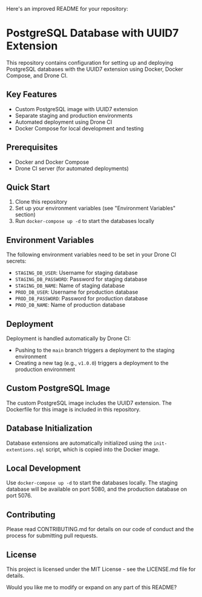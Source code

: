 Here's an improved README for your repository:

# PostgreSQL Database with UUID7 Extension

This repository contains configuration for setting up and deploying PostgreSQL databases with the UUID7 extension using Docker, Docker Compose, and Drone CI.

## Key Features

- Custom PostgreSQL image with UUID7 extension
- Separate staging and production environments
- Automated deployment using Drone CI
- Docker Compose for local development and testing

## Prerequisites

- Docker and Docker Compose
- Drone CI server (for automated deployments)

## Quick Start

1. Clone this repository
2. Set up your environment variables (see "Environment Variables" section)
3. Run `docker-compose up -d` to start the databases locally

## Environment Variables

The following environment variables need to be set in your Drone CI secrets:

- `STAGING_DB_USER`: Username for staging database
- `STAGING_DB_PASSWORD`: Password for staging database
- `STAGING_DB_NAME`: Name of staging database
- `PROD_DB_USER`: Username for production database
- `PROD_DB_PASSWORD`: Password for production database
- `PROD_DB_NAME`: Name of production database

## Deployment

Deployment is handled automatically by Drone CI:

- Pushing to the `main` branch triggers a deployment to the staging environment
- Creating a new tag (e.g., `v1.0.0`) triggers a deployment to the production environment

## Custom PostgreSQL Image

The custom PostgreSQL image includes the UUID7 extension. The Dockerfile for this image is included in this repository.

## Database Initialization

Database extensions are automatically initialized using the `init-extentions.sql` script, which is copied into the Docker image.

## Local Development

Use `docker-compose up -d` to start the databases locally. The staging database will be available on port 5080, and the production database on port 5076.

## Contributing

Please read CONTRIBUTING.md for details on our code of conduct and the process for submitting pull requests.

## License

This project is licensed under the MIT License - see the LICENSE.md file for details.

Would you like me to modify or expand on any part of this README?
